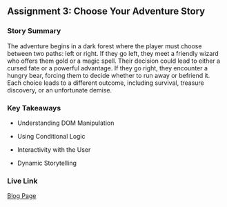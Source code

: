 ## Assignment 3: Choose Your Adventure Story

### Story Summary

The adventure begins in a dark forest where the player must choose between two paths: left or right. If they go left, they meet a friendly wizard who offers them gold or a magic spell. Their decision could lead to either a cursed fate or a powerful advantage. If they go right, they encounter a hungry bear, forcing them to decide whether to run away or befriend it. Each choice leads to a different outcome, including survival, treasure discovery, or an unfortunate demise.

### Key Takeaways

- Understanding DOM Manipulation

- Using Conditional Logic

- Interactivity with the User

- Dynamic Storytelling

### Live Link

[Blog Page](https://{username}.github.io/{reponame}/homework-2)
